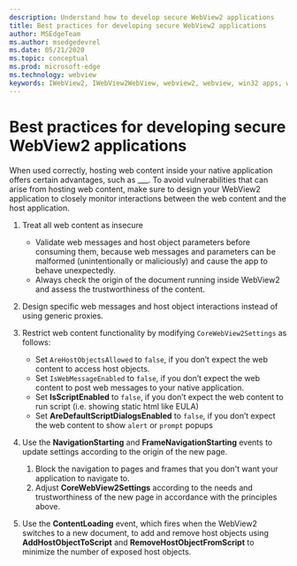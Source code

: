 ```yaml
---
description: Understand how to develop secure WebView2 applications
title: Best practices for developing secure WebView2 applications
author: MSEdgeTeam
ms.author: msedgedevrel
ms.date: 05/21/2020
ms.topic: conceptual
ms.prod: microsoft-edge
ms.technology: webview
keywords: IWebView2, IWebView2WebView, webview2, webview, win32 apps, win32, edge, ICoreWebView2, ICoreWebView2Host, browser control, edge html, security
---
```


# Best practices for developing secure WebView2 applications

When used correctly, hosting web content inside your native application offers certain advantages, such as ___. To avoid vulnerabilities that can arise from hosting web content, make sure to design your WebView2 application to closely monitor interactions between the web content and the host application. 

1. Treat all web content as insecure
    - Validate web messages and host object parameters before consuming them, because web messages and parameters can be malformed (unintentionally or maliciously) and cause the app to behave unexpectedly.
    - Always check the origin of the document running inside WebView2 and assess the trustworthiness of the content. 

2. Design specific web messages and host object interactions instead of using generic proxies.

3. Restrict web content functionality by modifying `CoreWebView2Settings` as follows:
    - Set `AreHostObjectsAllowed` to `false`, if you don’t expect the web content to access host objects.
    - Set `IsWebMessageEnabled` to `false`, if you don’t expect the web content to post web messages to your native application. 
    - Set **IsScriptEnabled** to `false`, if you don’t expect the web content to run script (i.e. showing static html like EULA)
    - Set **AreDefaultScriptDialogsEnabled** to `false`, if you don’t expect the web content to show `alert` or `prompt` popups

4.	Use the **NavigationStarting** and **FrameNavigationStarting** events to update settings according to the origin of the new page.
    1.	Block the navigation to pages and frames that you don't want your application to navigate to. 
    2.	Adjust **CoreWebView2Settings** according to the needs and trustworthiness of the new page in accordance with the principles above.

5.	Use the **ContentLoading** event, which fires when the WebView2 switches to a new document, to add and remove host objects using **AddHostObjectToScript** and **RemoveHostObjectFromScript** to minimize the number of exposed host objects.
